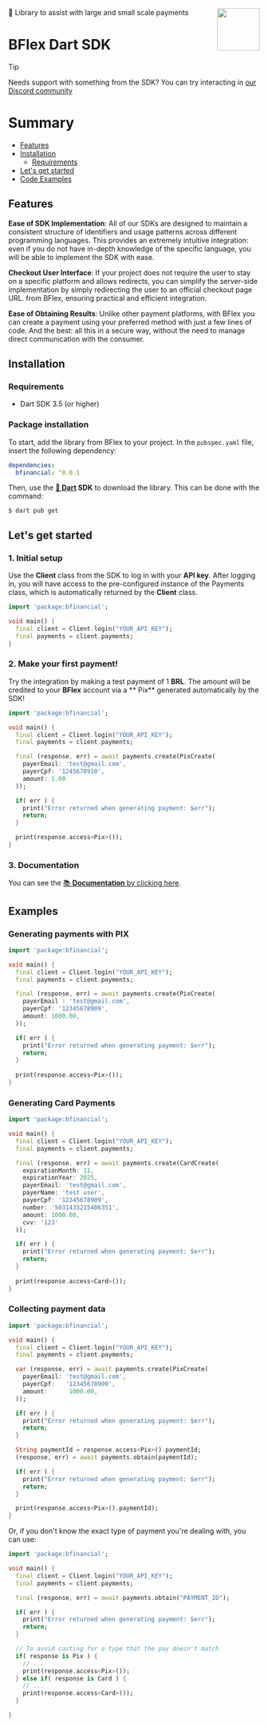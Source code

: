 <img align="right" src="https://imgur.com/EtCvGVc.png" height="85"> 
🎯 Library to assist with large and small scale payments 

# BFlex Dart SDK 

> [!TIP] 
> Needs support with something from the SDK? You can try interacting in [our Discord community](https://discord.gg/cdEnEtwehC)

Summary
==========================================

  <!--Table of indexes-->
  * [Features](#features)
  * [Installation](#installation)
    * [Requirements](#requirements)
  * [ Let's get started](#let's-get-started)
  * [Code Examples](#examples)

## Features

**Ease of SDK Implementation**: All of our SDKs are designed to maintain a consistent structure of identifiers and usage patterns across different programming languages. This provides an extremely intuitive integration: even if you do not have in-depth knowledge of the specific language, you will be able to implement the SDK with ease.

**Checkout User Interface**: If your project does not require the user to stay on a specific platform and allows redirects, you can simplify the server-side implementation by simply redirecting the user to an official checkout page URL. from BFlex, ensuring practical and efficient integration.

**Ease of Obtaining Results**: Unlike other payment platforms, with BFlex you can create a payment using your preferred method with just a few lines of code. And the best: all this in a secure way, without the need to manage direct communication with the consumer.

## Installation

### Requirements

* Dart SDK 3.5 (or higher)

### Package installation

To start, add the library from BFlex to your project. In the `pubspec.yaml` file, insert the following dependency:

```yaml
dependencies:
  bfinancial: ^0.0.1
```

Then, use the **[🎯 Dart](https://dart.dev/) SDK** to download the library. This can be done with the command:

```sh-session
$ dart pub get
```

## Let's get started

### 1. Initial setup

Use the **Client** class from the SDK to log in with your **API key**. After logging in, you will have access to the pre-configured instance of the Payments class, which is automatically returned by the **Client** class.

```dart
import 'package:bfinancial';

void main() {
  final client = Client.login("YOUR_API_KEY");
  final payments = client.payments;
}
```

### 2. Make your first payment!

Try the integration by making a test payment of 1 **BRL**. The amount will be credited to your **BFlex** account via a ** Pix** generated automatically by the SDK!

```dart
import 'package:bfinancial';

void main() {
  final client = Client.login("YOUR_API_KEY");
  final payments = client.payments;

  final (response, err) = await payments.create(PixCreate(
    payerEmail: 'test@gmail.com',
    payerCpf: '1245678910',
    amount: 1.00
  ));

  if( err ) {
    print("Error returned when generating payment: $err");
    return;
  }

  print(response.access<Pix>()); 
}
```

### 3. Documentation

You can see the [📚 **Documentation** by clicking here](https://bflex.tech/docs/dart-sdk).

## Examples

### Generating payments with PIX 
```dart
import 'package:bfinancial';

void main() {
  final client = Client.login("YOUR_API_KEY");
  final payments = client.payments;

  final (response, err) = await payments.create(PixCreate(
    payerEmail : 'test@gmail.com',
    payerCpf: '12345678909',
    amount: 1000.00,
  ));

  if( err ) {
    print("Error returned when generating payment: $err");
    return; 
  } 
  
  print(response.access<Pix>());
} 
``` 

### Generating Card Payments 

```dart 
import 'package:bfinancial';

void main() { 
  final client = Client.login("YOUR_API_KEY");
  final payments = client.payments;

  final (response, err) = await payments.create(CardCreate(
    expirationMonth: 11,
    expirationYear: 2025,
    payerEmail: 'test@gmail.com',
    payerName: 'test user',
    payerCpf: '12345678909',
    number: '5031433215406351',
    amount: 1000.00,
    cvv: '123'
  ));

  if( err ) { 
    print("Error returned when generating payment: $err");
    return;
  } 
  
  print(response.access<Card>());
} 
```

### Collecting payment data

```dart
import 'package:bfinancial';

void main() {
  final client = Client.login("YOUR_API_KEY");
  final payments = client.payments;

  var (response, err) = await payments.create(PixCreate(
    payerEmail: 'test@gmail.com',
    payerCpf:   '12345678909',
    amount:      1000.00,
  ));

  if( err ) {
    print("Error returned when generating payment: $err");
    return;
  }

  String paymentId = response.access<Pix>().paymentId;
  (response, err) = await payments.obtain(paymentId);

  if( err ) {
    print("Error returned when generating payment: $err");
    return;
  }

  print(response.access<Pix>().paymentId);
}
```

Or, if you don't know the exact type of payment you're dealing with, you can use:

```dart
import 'package:bfinancial';

void main() {
  final client = Client.login("YOUR_API_KEY");
  final payments = client.payments;

  final (response, err) = await payments.obtain("PAYMENT_ID");

  if( err ) {
    print("Error returned when generating payment: $err");
    return;
  }

  // To avoid casting for a type that the pay doesn't match
  if( response is Pix ) {
    // ...
    print(response.access<Pix>());
  } else if( response is Card ) {
    // ...
    print(response.access<Card>()); 
  }

}